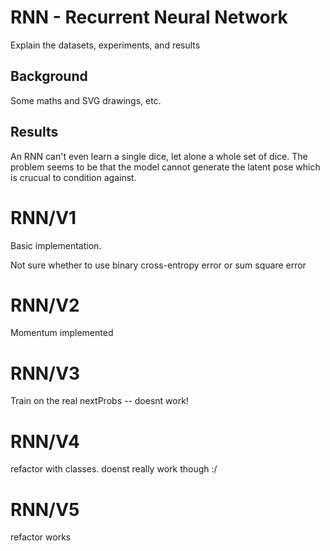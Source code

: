 # RNN - Recurrent Neural Network

Explain the datasets, experiments, and results

## Background

Some maths and SVG drawings, etc.

## Results

An RNN can't even learn a single dice, let alone a whole set of dice. The problem
seems to be that the model cannot generate the latent pose which is crucual to
condition against.



# RNN/V1

Basic implementation.

Not sure whether to use binary cross-entropy error or sum square error

# RNN/V2

Momentum implemented

# RNN/V3

Train on the real nextProbs -- doesnt work!

# RNN/V4

refactor with classes. doenst really work though :/

# RNN/V5

refactor works

